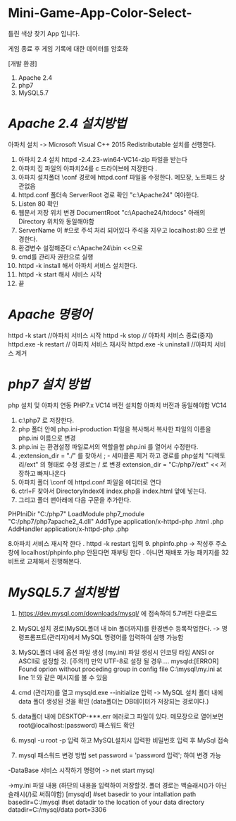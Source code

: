 # Mini-Game-App-Color-Select-

틀린 색상 찾기 App 입니다.

게임 종료 후 게임 기록에 대한 데이터를 암호화

[개발 환경]
1. Apache 2.4
2. php7
3. MySQL5.7

# *Apache 2.4 설치방법*
아파치 설치 -> Microsoft Visual C++ 2015 Redistributable  설치를 선행한다.
1. 아파치 2.4 설치 httpd -2.4.23-win64-VC14-zip 파일을 받는다
2. 아파치 집 파일의 아파치24를 c 드라이브에 저장한다 . 
3. 아파치 설치폴더 \conf 경로에 httpd.conf  파일을 수정한다. 메모장, 노트패드 상관없음
4. httpd.conf 폴더속 ServerRoot 경로 확인 "c:\Apache24" 여야한다.
5. Listen 80 확인
6. 웹문서 저장 위치 변경 DocumentRoot "c:\Apache24/htdocs" 아래의 Directory 위치와 동일해야함
7. ServerName 이 #으로 주석 처리 되어있다 주석을 지우고 localhost:80 으로 변경한다.
8. 환경변수 설정해준다 c:\Apache24\bin <<으로 
9. cmd를 관리자 권한으로 실행
10. httpd -k install 해서 아파치 서비스 설치한다.
11. httpd -k start 해서 서비스 시작
12. 끝

# *Apache 명령어*
httpd -k start //아파치 서비스 시작
httpd -k stop // 아파치 서비스 종료(중지)
httpd.exe -k restart // 아파치 서비스 재시작
httpd.exe -k uninstall //아파치 서비스 제거

# *php7 설치 방법*
php 설치 및 아파치 연동 PHP7.x VC14 버전 설치함 아파치 버전과 동일해야함 VC14
1. c:\php7 로 저장한다.
2. php 폴더 안에 php.ini-production 파일을 복사해서 복사한 파일의 이름을 php.ini 이름으로 변경
3. php.ini 는 환경설정 파일로서의 역할을함 php.ini 를 열어서 수정한다.
4. ;extension_dir = "./" 를 찾아서 ; - 세미콜론 제거 하고 경로를 php설치 "디렉토리/ext" 의 형태로 수정 경로는 / 로 변경
extension_dir = "C:/php7/ext" << 저장하고 빠져나온다
5. 아파치 폴더 \conf 에 httpd.conf 파일을 에디터로 연다 
6. ctrl+F <IfModule dir_module> 찾아서 DirectoryIndex에 index.php을 index.html 앞에 넣는다. 
7. 그리고 폴더 맨아래에 다음 구문을 추가한다.

PHPIniDir "C:/php7"
LoadModule php7_module "C:/php7/php7apache2_4.dll"
AddType application/x-httpd-php .html .php
AddHandler application/x-httpd-php .php

8.아파치 서비스 재시작 한다 . httpd -k restart 입력 
9. phpinfo.php -> <?php phpinfo()?> 작성후 주소창에 localhost/phpinfo.php 
안된다면 재부팅 한다 . 아니면 재배포 가능 패키지를 32비트로 교체해서 진행해본다.

# *MySQL5.7 설치방법*
1. https://dev.mysql.com/downloads/mysql/ 에 접속하여 5.7버전 다운로드
2. MySQL설치 경로(MySQL폴더 내 bin 폴더까지)를 환경변수 등록작업한다. -> 명령프롬프트(관리자)에서 MySQL 명령어를 입력하여 실행 가능함
3. MySQL폴더 내에 옵션 파일 생성 (my.ini) 파일 생성시 인코딩 타입 ANSI or ASCII로 설정할 것.
[주의!!]
만약 UTF-8로 설정 될 경우....
mysqld:[ERROR] Found oprion without proceding group in config file C:\mysql\my.ini at line 1! 와 같은 메시지를 볼 수 있음  

4. cmd (관리자)를 열고 mysqld.exe --initialize 입력 -> MySQL 설치 폴더 내에 data 폴더 생성된 것을 확인
(data폴더는 DB데이터가 저장되는 경로이다.)
5. data폴더 내에 DESKTOP-***.err 에러로그 파일이 있다. 메모장으로 열어보면 root@localhost:(password) 패스워드 확인
6. mysql -u root -p 입력 하고 MySQL설치시 입력한 비밀번호 입력 후 MySql 접속
7. mysql 패스워드 변경 방법 set password = 'password 입력'; 하여 변경 가능

-DataBase 서비스 시작하기 명령어 -> net start mysql



->my.ini 파일 내용 (하단의 내용을 입력하여 저장할것. 폴더 경로는 백슬래시(\)가 아닌 슬래시(/)로 써줘야함)
[mysqld]
#set basedir to your intallation path
basedir=C:/mysql
#set datadir to the location of your data directory
datadir=C:/mysql/data
port=3306
